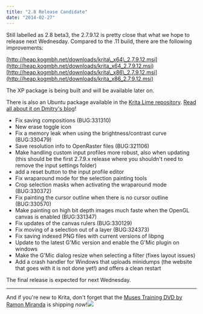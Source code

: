 ```yaml
---
title: "2.8 Release Candidate"
date: "2014-02-27"
---
```


Still labelled as 2.8 beta3, the 2.7.9.12 is pretty close that what we hope to release next Wednesday. Compared to the .11 build, there are the following improvements:  
  
[http://heap.kogmbh.net/downloads/krita\_x64\_2.7.9.12.msi](http://heap.kogmbh.net/downloads/krita_x64_2.7.9.12.msi)  
[http://heap.kogmbh.net/downloads/krita\_x86\_2.7.9.12.msi](http://heap.kogmbh.net/downloads/krita_x86_2.7.9.12.msi)  
  
The XP package is being built and will be available later on.

There is also an Ubuntu package available in the [Krita Lime repository](https://launchpad.net/~dimula73/+archive/krita). [Read all about it on Dmitry's blog](http://dimula73.blogspot.ru/2014/02/krita-28-beta3-is-now-in-krita-lime.html)!  

- Fix saving compositions (BUG:331310)
- New erase toggle icon
- Fix a memory leak when using the brightness/contrast curve (BUG:330479)
- Save resolution info to OpenRaster files (BUG:321106)
- Make handling custom input profiles more robust, also when updating (this should be the first 2.7.9.x release where you shouldn't need to remove the input settings folder)
- add a reset button to the input profile editor
- Fix wraparound mode for the selection painting tools
- Crop selection masks when activating the wraparound mode (BUG:330372)
- Fix painting the cursor outline when there is no cursor outline (BUG:330570)
- Make painting on high bit depth images much faste when the OpenGL canvas is enabled (BUG:331347)
- Fix updates of the canvas rulers (BUG:330129)
- Fix moving of a selection out of a layer (BUG:324373)
- Fix saving indexed PNG files with current versions of libpng
- Update to the latest G'Mic version and enable the G'Mic plugin on windows
- Make the G'Mic dialog resize when selecting a filter (fixes layout issues)
- Add a crash handler for Windows that uploads minidumps (the website that goes with it is not done yet!) and offers a clean restart

The final release is expected for next Wednesday.

* * *

And if you're new to Krita, don't forget that the [Muses Training DVD by Ramon Miranda](http://krita.org/item/216-muses) is shipping _now_!![](../images/pixel.gif)
